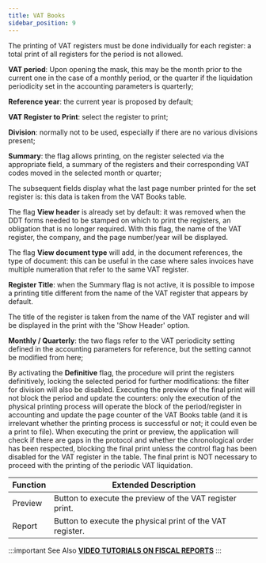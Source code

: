 ```yaml
---
title: VAT Books
sidebar_position: 9
---
```


The printing of VAT registers must be done individually for each register: a total print of all registers for the period is not allowed.

**VAT period**: Upon opening the mask, this may be the month prior to the current one in the case of a monthly period, or the quarter if the liquidation periodicity set in the accounting parameters is quarterly;

**Reference year**: the current year is proposed by default;

**VAT Register to Print**: select the register to print;

**Division**: normally not to be used, especially if there are no various divisions present;

**Summary**: the flag allows printing, on the register selected via the appropriate field, a summary of the registers and their corresponding VAT codes moved in the selected month or quarter;

The subsequent fields display what the last page number printed for the set register is: this data is taken from the VAT Books table.

The flag **View header** is already set by default: it was removed when the DDT forms needed to be stamped on which to print the registers, an obligation that is no longer required. With this flag, the name of the VAT register, the company, and the page number/year will be displayed.

The flag **View document type** will add, in the document references, the type of document: this can be useful in the case where sales invoices have multiple numeration that refer to the same VAT register.

**Register Title**: when the Summary flag is not active, it is possible to impose a printing title different from the name of the VAT register that appears by default.

The title of the register is taken from the name of the VAT register and will be displayed in the print with the 'Show Header' option.

**Monthly / Quarterly**: the two flags refer to the VAT periodicity setting defined in the accounting parameters for reference, but the setting cannot be modified from here;

By activating the **Definitive** flag, the procedure will print the registers definitively, locking the selected period for further modifications: the filter for division will also be disabled. Executing the preview of the final print will not block the period and update the counters: only the execution of the physical printing process will operate the block of the period/register in accounting and update the page counter of the VAT Books table (and it is irrelevant whether the printing process is successful or not; it could even be a print to file). When executing the print or preview, the application will check if there are gaps in the protocol and whether the chronological order has been respected, blocking the final print unless the control flag has been disabled for the VAT register in the table. The final print is NOT necessary to proceed with the printing of the periodic VAT liquidation.

| Function | Extended Description |
| --- | --- |
| Preview | Button to execute the preview of the VAT register print. |
| Report | Button to execute the physical print of the VAT register. |


:::important See Also 
[**VIDEO TUTORIALS ON FISCAL REPORTS**](/docs/video/finance/intro.md)
:::